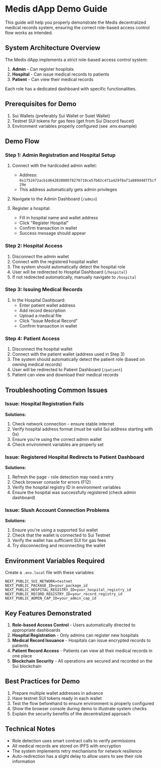 # Medis dApp Demo Guide

This guide will help you properly demonstrate the Medis decentralized medical records system, ensuring the correct role-based access control flow works as intended.

## System Architecture Overview

The Medis dApp implements a strict role-based access control system:

1. **Admin** - Can register hospitals
2. **Hospital** - Can issue medical records to patients
3. **Patient** - Can view their medical records

Each role has a dedicated dashboard with specific functionalities.

## Prerequisites for Demo

1. Sui Wallets (preferably Sui Wallet or Suiet Wallet)
2. Testnet SUI tokens for gas fees (get from Sui Discord faucet)
3. Environment variables properly configured (see .env.example)

## Demo Flow

### Step 1: Admin Registration and Hospital Setup

1. Connect with the hardcoded admin wallet:

   - Address: `0x1752472acb1d642828805f8276710ce57b82c471a429f8af1a889d487f5cf29e`
   - This address automatically gets admin privileges

2. Navigate to the Admin Dashboard (`/admin`)

3. Register a hospital:
   - Fill in hospital name and wallet address
   - Click "Register Hospital"
   - Confirm transaction in wallet
   - Success message should appear

### Step 2: Hospital Access

1. Disconnect the admin wallet
2. Connect with the registered hospital wallet
3. The system should automatically detect the hospital role
4. User will be redirected to Hospital Dashboard (`/hospital`)
5. If not redirected automatically, manually navigate to `/hospital`

### Step 3: Issuing Medical Records

1. In the Hospital Dashboard:
   - Enter patient wallet address
   - Add record description
   - Upload a medical file
   - Click "Issue Medical Record"
   - Confirm transaction in wallet

### Step 4: Patient Access

1. Disconnect the hospital wallet
2. Connect with the patient wallet (address used in Step 3)
3. The system should automatically detect the patient role (based on owning medical records)
4. User will be redirected to Patient Dashboard (`/patient`)
5. Patient can view and download their medical records

## Troubleshooting Common Issues

### Issue: Hospital Registration Fails

**Solutions:**

1. Check network connection - ensure stable internet
2. Verify hospital address format (must be valid Sui address starting with 0x)
3. Ensure you're using the correct admin wallet
4. Check environment variables are properly set

### Issue: Registered Hospital Redirects to Patient Dashboard

**Solutions:**

1. Refresh the page - role detection may need a retry
2. Check browser console for errors (F12)
3. Verify the hospital registry ID in environment variables
4. Ensure the hospital was successfully registered (check admin dashboard)

### Issue: Slush Account Connection Problems

**Solutions:**

1. Ensure you're using a supported Sui wallet
2. Check that the wallet is connected to Sui Testnet
3. Verify the wallet has sufficient SUI for gas fees
4. Try disconnecting and reconnecting the wallet

## Environment Variables Required

Create a `.env.local` file with these variables:

```env
NEXT_PUBLIC_SUI_NETWORK=testnet
NEXT_PUBLIC_PACKAGE_ID=your_package_id
NEXT_PUBLIC_HOSPITAL_REGISTRY_ID=your_hospital_registry_id
NEXT_PUBLIC_RECORD_REGISTRY_ID=your_record_registry_id
NEXT_PUBLIC_ADMIN_CAP_ID=your_admin_cap_id
```

## Key Features Demonstrated

1. **Role-based Access Control** - Users automatically directed to appropriate dashboards
2. **Hospital Registration** - Only admins can register new hospitals
3. **Medical Record Issuance** - Hospitals can issue encrypted records to patients
4. **Patient Record Access** - Patients can view all their medical records in one place
5. **Blockchain Security** - All operations are secured and recorded on the Sui blockchain

## Best Practices for Demo

1. Prepare multiple wallet addresses in advance
2. Have testnet SUI tokens ready in each wallet
3. Test the flow beforehand to ensure environment is properly configured
4. Show the browser console during demo to illustrate system checks
5. Explain the security benefits of the decentralized approach

## Technical Notes

- Role detection uses smart contract calls to verify permissions
- All medical records are stored on IPFS with encryption
- The system implements retry mechanisms for network resilience
- Auto-redirection has a slight delay to allow users to see their role information
